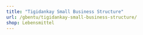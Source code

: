 ```yaml
---
title: "Tigidankay Small Business Structure"
url: /gbentu/tigidankay-small-business-structure/
shop: Lebensmittel
---
```


